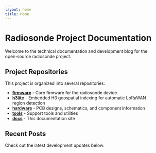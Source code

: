 ```yaml
---
layout: home
title: Home
---
```


# Radiosonde Project Documentation

Welcome to the technical documentation and development blog for the open-source radiosonde project.

## Project Repositories

This project is organized into several repositories:

- **[firmware](https://github.com/your-org/firmware)** - Core firmware for the radiosonde device
- **[h3lite](https://github.com/your-org/h3lite)** - Embedded H3 geospatial indexing for automatic LoRaWAN region detection
- **[hardware](https://github.com/your-org/hardware)** - PCB designs, schematics, and component information
- **[tools](https://github.com/your-org/tools)** - Support tools and utilities
- **[docs](https://github.com/your-org/docs)** - This documentation site

## Recent Posts

Check out the latest development updates below:
